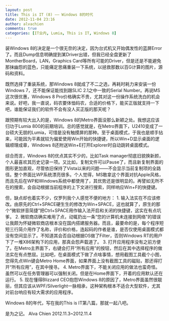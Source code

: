 ```yaml
---
layout: post
title: This is IT (8) —— Windows 8的时代
date: 2012-11-04 23:16
author: alvachien
comments: true
categories: [IT业内, Lumia, This is IT, Windows 8]
---
```

装Windows 8的决定是一个很无奈的决定，因为台式机又开始偶发性的蓝屏Error了。而且Dump信息明确提到某Driver出错，但我已经全盘更新了MontherBoard，LAN，Graphics Card等所有可能的Driver，但是还是不能避免那抹幽怨的蓝色，只能痛定思痛重装一下系统，以拯救那数以百G计算的图片，源码和资料。

既然选择了重装系统，那Windows 8就成了不二之选，再耗时耗力来安装一份Windows 7，还不能保证能找到跟SLIC 2.1之中一致的Serial Number。再说MS这次很优惠，Windows 8 Pro价格确实不贵，尤其对这一份操作系统洗白的机会来说。好吧，我一直说，码农要体恤码农，合适的价格下，能买正版就支持一下吧，谁能保证我们的软件不会有没人买正版的那天呢？

跟预期有较大出入的是，Windows 8的Metro界面没那么新颖之处。我想这应该归功于Lumia 800的前期培训。总的感觉就是，在Metro界面下，U2410变成了一台硕大无朋的Lumia，可惜是没有触摸屏的那种。至于桌面模式，于我也是顺手拈来，可能因为平素就较为偏爱使用Win开始的快捷键，所以Win+D显示桌面的逻辑顺理成章，Windows 8还附送Win+E打开Explorer时自动跳转桌面模式。

综合而言，Windows 8的优点其实不少的，比如Task manager彻底旧貌换新颜，个人最喜欢其历史记录一项。又比如，复制文件可以Pause了，而且新复制界面的图形更加直观，尽管依旧保持了Vista以来的问题——不会显示当前复制项的全路径。整个界面比WP系统漂亮很多。个人觉得，MS敢拿这个界面对抗Apple风格，而且先后在WP和Windows系统中都使用了，其优势还是很明显的。再譬如无所不在的搜索，会自动根据当前程序的上下文进行搜索，同样响应Win+F的快捷键。

但，缺点却也着实不少，仅罗列我个人感觉不便的地方：
1. 输入法实在不应该修改。由原先的Ctrl+SPACE硬生生的修改为Win+SPACE，这也就算了，原生的那个“微软拼音简捷”把Ctrl+SPACE用作输入法开启和关闭的快捷键，这实在有点坑爹。
2. 微软商店确实难用了点，动辄扔出一条“您的计算机未连接到网络”的错误让我颇为怀疑微软商店根本没在国内搭建服务器。而且，最要命的是，每个程序短短三行简介用作了名称，评价和价格，连起码的作者是谁，是否仅使用桌面模式都没有空间显示了。不知道其会否自动根据OS做了Filter，否则Windows RT的用户下了一堆X86架构下的应用，那真会怨声载道了。
3. 打开应用程序没有之前方便了。在Metro主界面下，右键会打开“所有应用”的按钮，然后在其中选择程序的做法实在有点憋屈。比如吧，在桌面模式下做了点啥事情，想用截图工具截个小图，您得先点Win键会Metro Home界面，如果界面上没有截图工具的磁贴，那还得打开“所有应用”，在其中搜寻。
4. Metro界面下，不能关闭应用的做法也蛮奇怪。虽然可以在任务管理器可以强制关闭。但是在Home界面下，开着的应用默认还在运行。
5. 现在懂得Blizzard CEO抱怨Windows 8的原因了，Metro界面虽然很靓丽，但其应该从WPF/Silverlight一脉相承，这种架构根本不适合大型软件，尤其对前台响应有较大需求的应用程序。

Windows 8的年代，写在我的This is IT第八篇，那就一起八吧。

是为之记。
Alva Chien
2012.11.3~2012.11.4
